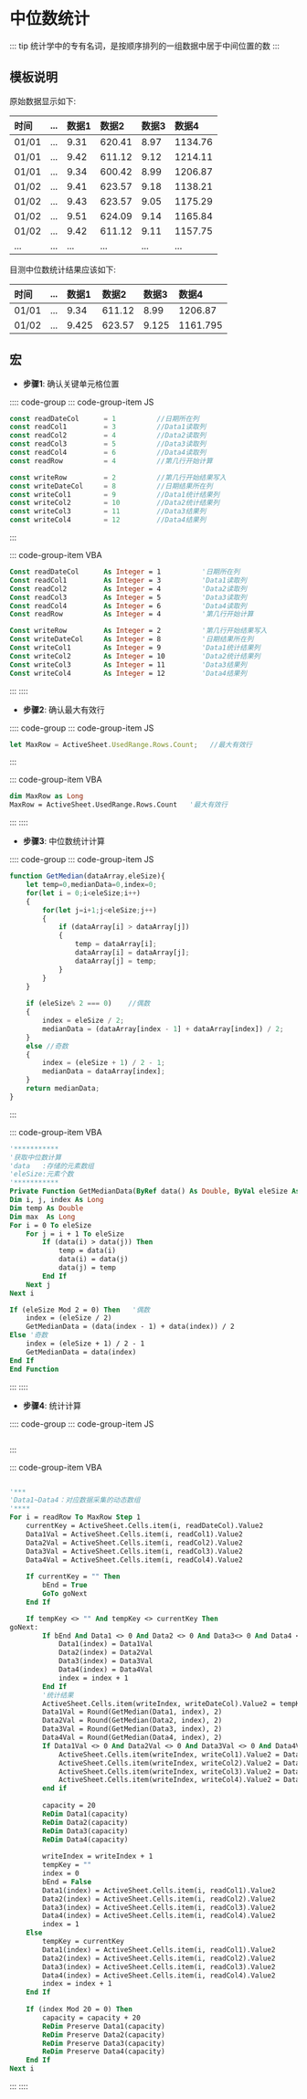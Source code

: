 # 中位数统计

::: tip
统计学中的专有名词，是按顺序排列的一组数据中居于中间位置的数
:::

## 模板说明

原始数据显示如下:

|时间|...|数据1|数据2|数据3|数据4|
|:-|:-|:-|:-|:-|:-|
|01/01|...|9.31|620.41|8.97|1134.76|
|01/01|...|9.42|611.12|9.12|1214.11|
|01/01|...|9.34|600.42|8.99|1206.87|
|01/02|...|9.41|623.57|9.18|1138.21|
|01/02|...|9.43|623.57|9.05|1175.29|
|01/02|...|9.51|624.09|9.14|1165.84|
|01/02|...|9.42|611.12|9.11|1157.75|
|...|...|...|...|...|...|

目测中位数统计结果应该如下:

|时间|...|数据1|数据2|数据3|数据4|
|:-|:-|:-|:-|:-|:-|
|01/01|...|9.34|611.12|8.99|1206.87|
|01/02|...|9.425|623.57|9.125|1161.795|

## 宏

- **步骤1**: 确认关键单元格位置

:::: code-group
::: code-group-item JS

```js
const readDateCol      = 1          //日期所在列
const readCol1         = 3          //Data1读取列
const readCol2         = 4          //Data2读取列
const readCol3         = 5          //Data3读取列
const readCol4         = 6          //Data4读取列
const readRow          = 4          //第几行开始计算

const writeRow         = 2          //第几行开始结果写入
const writeDateCol     = 8          //日期结果所在列
const writeCol1        = 9          //Data1统计结果列
const writeCol2        = 10         //Data2统计结果列
const writeCol3        = 11         //Data3结果列
const writeCol4        = 12         //Data4结果列
```

:::

::: code-group-item VBA

```vb
Const readDateCol      As Integer = 1          '日期所在列
Const readCol1         As Integer = 3          'Data1读取列
Const readCol2         As Integer = 4          'Data2读取列
Const readCol3         As Integer = 5          'Data3读取列
Const readCol4         As Integer = 6          'Data4读取列
Const readRow          As Integer = 4          '第几行开始计算

Const writeRow         As Integer = 2          '第几行开始结果写入
Const writeDateCol     As Integer = 8          '日期结果所在列
Const writeCol1        As Integer = 9          'Data1统计结果列
Const writeCol2        As Integer = 10         'Data2统计结果列
Const writeCol3        As Integer = 11         'Data3结果列
Const writeCol4        As Integer = 12         'Data4结果列
```

:::
::::

- **步骤2**: 确认最大有效行

:::: code-group
::: code-group-item JS

```js
let MaxRow = ActiveSheet.UsedRange.Rows.Count;   //最大有效行
```

:::

::: code-group-item VBA

```vb
dim MaxRow as Long
MaxRow = ActiveSheet.UsedRange.Rows.Count   '最大有效行
```

:::
::::

- **步骤3**: 中位数统计计算

:::: code-group
::: code-group-item JS

```js
function GetMedian(dataArray,eleSize){
	let temp=0,medianData=0,index=0;
	for(let i = 0;i<eleSize;i++)
	{
	    for(let j=i+1;j<eleSize;j++)
	    {
	    	if (dataArray[i] > dataArray[j])
	    	{
	    		temp = dataArray[i];
			    dataArray[i] = dataArray[j];
			    dataArray[j] = temp;
	    	}
	    }
	}
	
	if (eleSize% 2 === 0)    //偶数
	{
		index = eleSize / 2;
	    medianData = (dataArray[index - 1] + dataArray[index]) / 2;
	}
	else //奇数
	{
		index = (eleSize + 1) / 2 - 1;
	    medianData = dataArray[index];
	}
	return medianData;
}
```

:::

::: code-group-item VBA

```vb
'***********
'获取中位数计算
'data   :存储的元素数组
'eleSize:元素个数
'***********
Private Function GetMedianData(ByRef data() As Double, ByVal eleSize As Integer) As Double
Dim i, j, index As Long
Dim temp As Double
Dim max  As Long
For i = 0 To eleSize
    For j = i + 1 To eleSize
        If (data(i) > data(j)) Then
            temp = data(i)
            data(i) = data(j)
            data(j) = temp
        End If
    Next j
Next i

If (eleSize Mod 2 = 0) Then   '偶数
    index = (eleSize / 2)
    GetMedianData = (data(index - 1) + data(index)) / 2
Else '奇数
    index = (eleSize + 1) / 2 - 1
    GetMedianData = data(index)
End If
End Function
```

:::
::::

- **步骤4**: 统计计算

:::: code-group
::: code-group-item JS

```js

```

:::

::: code-group-item VBA

```vb

'***
'Data1~Data4：对应数据采集的动态数组
'****
For i = readRow To MaxRow Step 1
    currentKey = ActiveSheet.Cells.item(i, readDateCol).Value2
    Data1Val = ActiveSheet.Cells.item(i, readCol1).Value2
    Data2Val = ActiveSheet.Cells.item(i, readCol2).Value2
    Data3Val = ActiveSheet.Cells.item(i, readCol3).Value2
    Data4Val = ActiveSheet.Cells.item(i, readCol4).Value2
            
    If currentKey = "" Then
        bEnd = True
        GoTo goNext
    End If

    If tempKey <> "" And tempKey <> currentKey Then
goNext:
        If bEnd And Data1 <> 0 And Data2 <> 0 And Data3<> 0 And Data4 <> 0 Then
            Data1(index) = Data1Val
            Data2(index) = Data2Val
            Data3(index) = Data3Val
            Data4(index) = Data4Val
            index = index + 1
        End If
        '统计结果
        ActiveSheet.Cells.item(writeIndex, writeDateCol).Value2 = tempKey
        Data1Val = Round(GetMedian(Data1, index), 2)
        Data2Val = Round(GetMedian(Data2, index), 2)
        Data3Val = Round(GetMedian(Data3, index), 2)
        Data4Val = Round(GetMedian(Data4, index), 2)
        If Data1Val <> 0 And Data2Val <> 0 And Data3Val <> 0 And Data4Val <> 0 Then
            ActiveSheet.Cells.item(writeIndex, writeCol1).Value2 = Data1Val
            ActiveSheet.Cells.item(writeIndex, writeCol2).Value2 = Data2Val
            ActiveSheet.Cells.item(writeIndex, writeCol3).Value2 = Data3Val
            ActiveSheet.Cells.item(writeIndex, writeCol4).Value2 = Data4Val
        end if
        
        capacity = 20
        ReDim Data1(capacity)
        ReDim Data2(capacity)
        ReDim Data3(capacity)
        ReDim Data4(capacity)
        
        writeIndex = writeIndex + 1
        tempKey = ""
        index = 0
        bEnd = False
        Data1(index) = ActiveSheet.Cells.item(i, readCol1).Value2
        Data2(index) = ActiveSheet.Cells.item(i, readCol2).Value2
        Data3(index) = ActiveSheet.Cells.item(i, readCol3).Value2
        Data4(index) = ActiveSheet.Cells.item(i, readCol4).Value2
        index = 1
    Else
        tempKey = currentKey
        Data1(index) = ActiveSheet.Cells.item(i, readCol1).Value2
        Data2(index) = ActiveSheet.Cells.item(i, readCol2).Value2
        Data3(index) = ActiveSheet.Cells.item(i, readCol3).Value2
        Data4(index) = ActiveSheet.Cells.item(i, readCol4).Value2
        index = index + 1
    End If
    
    If (index Mod 20 = 0) Then 
        capacity = capacity + 20
        ReDim Preserve Data1(capacity)
        ReDim Preserve Data2(capacity)
        ReDim Preserve Data3(capacity)
        ReDim Preserve Data4(capacity)
    End If
Next i
```

:::
::::